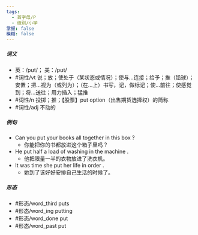 ```yaml
---
tags:
  - 首字母/P
  - 级别/小学
掌握: false
模糊: false
---
```

##### 词义
- 英：/pʊt/； 美：/pʊt/
- #词性/vt  说；放；使处于（某状态或情况）；使与…连接；给予；推（铅球）；安置；把…视为（或列为）；（在…上）书写，记，做标记；使…前往；使感觉到；将…送往；用力插入；猛推
- #词性/n  投掷；推；【股票】put option（出售期货选择权）的简称
- #词性/adj  不动的
##### 例句
- Can you put your books all together in this box ?
	- 你能把你的书都放进这个箱子里吗？
- He put half a load of washing in the machine .
	- 他把限量一半的衣物放进了洗衣机。
- It was time she put her life in order .
	- 她到了该好好安排自己生活的时候了。
##### 形态
- #形态/word_third puts
- #形态/word_ing putting
- #形态/word_done put
- #形态/word_past put
